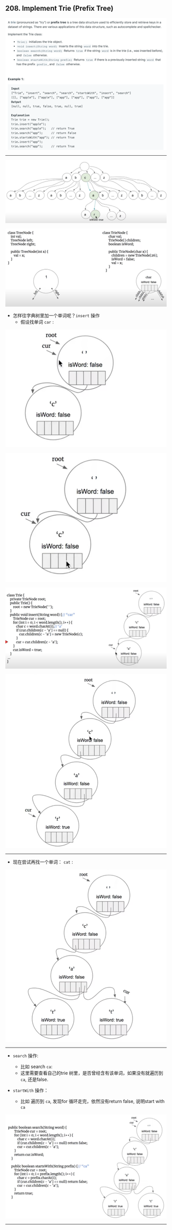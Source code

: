 ## 208. Implement Trie (Prefix Tree)

![](img/2022-04-04-21-56-59.png)

---

![](img/2022-04-04-21-56-12.png)

![](img/2022-04-04-21-58-15.png)

- 怎样往字典树里加一个单词呢？`insert` 操作
  - 假设找单词 `car` :

![](img/2022-04-04-22-03-32.png)

![](img/2022-04-04-22-03-47.png)

![](img/2022-04-04-22-04-12.png)

![](img/2022-04-04-22-05-08.png)

---

- 现在尝试再找一个单词： `cat` :

![](img/2022-04-04-22-07-34.png)

---

- `search` 操作:
  - 比如 search `ca`:
  - 这里需要查看自己的trie 树里，是否曾经含有该单词，如果没有就遍历到 `ca`, 还是false.

- `startWith` 操作：
  - 比如 遍历到 `ca`, 发现for 循环走完，依然没有return false, 说明start with `ca`

![](img/2022-04-04-22-14-15.png)

---


